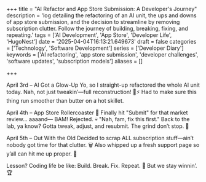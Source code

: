 +++
title = "AI Refactor and App Store Submission: A Developer's Journey"
description = 'log detailing the refactoring of an AI unit, the ups and downs of app store submission, and the decision to streamline by removing subscription clutter. Follow the journey of building, breaking, fixing, and repeating.'
tags = ['AI Development', 'App Store', 'Developer Life', 'HugoNest']
date = '2025-04-04T16:13:21.649673'
draft = false
categories = ['Technology', 'Software Development']
series = ['Developer Diary']
keywords = ['AI refactoring', 'app store submission', 'developer challenges', 'software updates', 'subscription models']
aliases = []

+++

April 3rd – AI Got a Glow-Up
Yo, so I straight-up refactored the whole AI unit today. Nah, not just tweakin’—full reconstruction! 🧠⚡ Had to make sure this thing run smoother than butter on a hot skillet.

April 4th – App Store Rollercoaster 🎢
Finally hit "Submit" for that market review… aaaand—
BAM! Rejected. 💀
"Nah, fam, fix this first."
Back to the lab, ya know? Gotta tweak, adjust, and resubmit. The grind don’t stop. 💪

April 5th – Out With the Old
Decided to scrap ALL subscription stuff—ain’t nobody got time for that clutter. 🗑️
Also whipped up a fresh support page so y’all can hit me up proper. 📩

Lesson?
Coding life be like: Build. Break. Fix. Repeat. 🔄 But we stay winnin’. 🏆
